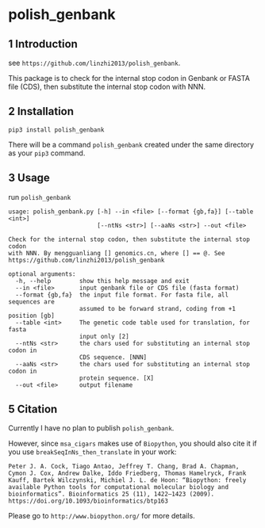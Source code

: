 # polish_genbank

## 1 Introduction

see `https://github.com/linzhi2013/polish_genbank`.

This package is to check for the internal stop codon in Genbank or FASTA file (CDS), then
 substitute the internal stop codon with NNN. 

## 2 Installation

    pip3 install polish_genbank

There will be a command `polish_genbank` created under the same directory as your `pip3` command.

## 3 Usage
run `polish_genbank`


    usage: polish_genbank.py [-h] --in <file> [--format {gb,fa}] [--table <int>]
                             [--ntNs <str>] [--aaNs <str>] --out <file>

    Check for the internal stop codon, then substitute the internal stop codon
    with NNN. By mengguanliang [] genomics.cn, where [] == @. See
    https://github.com/linzhi2013/polish_genbank

    optional arguments:
      -h, --help        show this help message and exit
      --in <file>       input genbank file or CDS file (fasta format)
      --format {gb,fa}  the input file format. For fasta file, all sequences are
                        assumed to be forward strand, coding from +1 position [gb]
      --table <int>     The genetic code table used for translation, for fasta
                        input only [2]
      --ntNs <str>      the chars used for substituting an internal stop codon in
                        CDS sequence. [NNN]
      --aaNs <str>      the chars used for substituting an internal stop codon in
                        protein sequence. [X]
      --out <file>      output filename



## 5 Citation
Currently I have no plan to publish `polish_genbank`.

However, since `msa_cigars` makes use of `Biopython`, you should also cite it if you use `breakSeqInNs_then_translate` in your work:

    Peter J. A. Cock, Tiago Antao, Jeffrey T. Chang, Brad A. Chapman, Cymon J. Cox, Andrew Dalke, Iddo Friedberg, Thomas Hamelryck, Frank Kauff, Bartek Wilczynski, Michiel J. L. de Hoon: “Biopython: freely available Python tools for computational molecular biology and bioinformatics”. Bioinformatics 25 (11), 1422–1423 (2009). https://doi.org/10.1093/bioinformatics/btp163

Please go to `http://www.biopython.org/` for more details.






